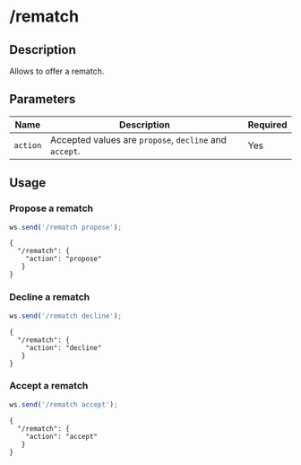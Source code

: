 # /rematch

## Description

Allows to offer a rematch.

## Parameters

| Name | Description | Required |
| ---- | ----------- | -------- |
| `action` | Accepted values are `propose`, `decline` and `accept`. | Yes |

## Usage

### Propose a rematch

```js
ws.send('/rematch propose');
```

```text
{
  "/rematch": {
    "action": "propose"
   }
}
```

### Decline a rematch

```js
ws.send('/rematch decline');
```

```text
{
  "/rematch": {
    "action": "decline"
   }
}
```

### Accept a rematch

```js
ws.send('/rematch accept');
```

```text
{
  "/rematch": {
    "action": "accept"
   }
}
```
